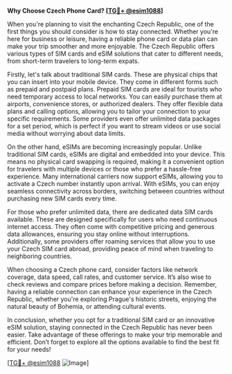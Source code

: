 **Why Choose Czech Phone Card? [[TG💪+ @esim1088](https://t.me/s/esim1088)]**

When you're planning to visit the enchanting Czech Republic, one of the first things you should consider is how to stay connected. Whether you're here for business or leisure, having a reliable phone card or data plan can make your trip smoother and more enjoyable. The Czech Republic offers various types of SIM cards and eSIM solutions that cater to different needs, from short-term travelers to long-term expats.

Firstly, let's talk about traditional SIM cards. These are physical chips that you can insert into your mobile device. They come in different forms such as prepaid and postpaid plans. Prepaid SIM cards are ideal for tourists who need temporary access to local networks. You can easily purchase them at airports, convenience stores, or authorized dealers. They offer flexible data plans and calling options, allowing you to tailor your connection to your specific requirements. Some providers even offer unlimited data packages for a set period, which is perfect if you want to stream videos or use social media without worrying about data limits.

On the other hand, eSIMs are becoming increasingly popular. Unlike traditional SIM cards, eSIMs are digital and embedded into your device. This means no physical card swapping is required, making it a convenient option for travelers with multiple devices or those who prefer a hassle-free experience. Many international carriers now support eSIMs, allowing you to activate a Czech number instantly upon arrival. With eSIMs, you can enjoy seamless connectivity across borders, switching between countries without purchasing new SIM cards every time.

For those who prefer unlimited data, there are dedicated data SIM cards available. These are designed specifically for users who need continuous internet access. They often come with competitive pricing and generous data allowances, ensuring you stay online without interruptions. Additionally, some providers offer roaming services that allow you to use your Czech SIM card abroad, providing peace of mind when traveling to neighboring countries.

When choosing a Czech phone card, consider factors like network coverage, data speed, call rates, and customer service. It’s also wise to check reviews and compare prices before making a decision. Remember, having a reliable connection can enhance your experience in the Czech Republic, whether you're exploring Prague's historic streets, enjoying the natural beauty of Bohemia, or attending cultural events.

In conclusion, whether you opt for a traditional SIM card or an innovative eSIM solution, staying connected in the Czech Republic has never been easier. Take advantage of these offerings to make your trip memorable and efficient. Don’t forget to explore all the options available to find the best fit for your needs!

[[TG💪+ @esim1088](https://t.me/s/esim1088) ![Image](https://i.postimg.cc/Y0z9fWf4/image.png)]
